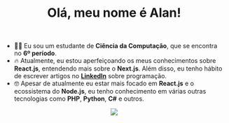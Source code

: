 
<div align="center">
    <h1>Olá, meu nome é Alan!</h1>
</div>

<br>

- 👨‍💻 Eu sou um estudante de **Ciência da Computação**, que se encontra no **6º período**.
- 🔥 Atualmente, eu estou aperfeiçoando os meus conhecimentos sobre **React.js**, entendendo mais sobre o **Next.js**. Além disso, eu tenho hábito de escrever artigos no [**LinkedIn**](https://www.linkedin.com/in/AlanReisAnjos/) sobre programação.
- 🤓 Apesar de atualmente eu estar mais focado em **React.js** e o ecossistema do **Node.js**, eu tenho conhecimento em várias outras tecnologias como **PHP**, **Python**, **C#** e outros.

<div align="center" style="margin: 0px;">
    <img src="https://skillicons.dev/icons?i=react,ts,next,nest,mongo,python,bash" />
</div>

